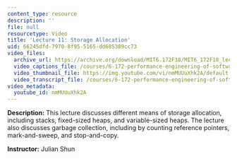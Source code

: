 ```yaml
---
content_type: resource
description: ''
file: null
resourcetype: Video
title: 'Lecture 11: Storage Allocation'
uid: 66245dfd-7970-8f95-5165-dd685389cc73
video_files:
  archive_url: https://archive.org/download/MIT6.172F18/MIT6_172F18_lecture_11_300k.mp4
  video_captions_file: /courses/6-172-performance-engineering-of-software-systems-fall-2018/dfdd39d257475bc2a846b43ed856cbd7_nmMUUuXhk2A.vtt
  video_thumbnail_file: https://img.youtube.com/vi/nmMUUuXhk2A/default.jpg
  video_transcript_file: /courses/6-172-performance-engineering-of-software-systems-fall-2018/f2dd44ee47a701db30dcff669652be02_nmMUUuXhk2A.pdf
video_metadata:
  youtube_id: nmMUUuXhk2A
---
```


**Description:** This lecture discusses different means of storage allocation, including stacks, fixed-sized heaps, and variable-sized heaps. The lecture also discusses garbage collection, including by counting reference pointers, mark-and-sweep, and stop-and-copy.

**Instructor:** Julian Shun